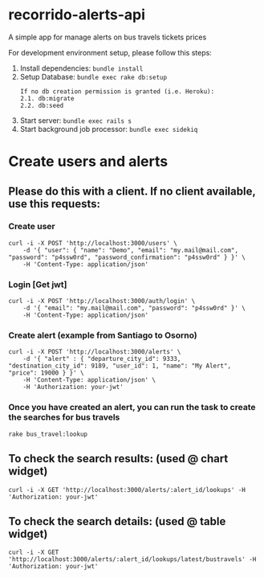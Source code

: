 # recorrido-alerts-api

A simple app for manage alerts on bus travels tickets prices

For development environment setup, please follow this steps:

1. Install dependencies: 
	`bundle install`
2. Setup Database: 
	`bundle exec rake db:setup`
	``` 
	If no db creation permission is granted (i.e. Heroku):
	2.1. db:migrate
	2.2. db:seed
	```
3. Start server:
	`bundle exec rails s`
4. Start background job processor:
	`bundle exec sidekiq`

# Create users and alerts
## Please do this with a client. If no client available, use this requests:
### Create user
```
curl -i -X POST 'http://localhost:3000/users' \
	-d '{ "user": { "name": "Demo", "email": "my.mail@mail.com", "password": "p4ssw0rd", "password_confirmation": "p4ssw0rd" } }' \
	-H 'Content-Type: application/json'
```
### Login [Get jwt]
```
curl -i -X POST 'http://localhost:3000/auth/login' \
	-d '{ "email": "my.mail@mail.com", "password": "p4ssw0rd" }' \
	-H 'Content-Type: application/json'
```
### Create alert (example from Santiago to Osorno)
```
curl -i -X POST 'http://localhost:3000/alerts' \
	-d '{ "alert" : { "departure_city_id": 9333, "destination_city_id": 9189, "user_id": 1, "name": "My Alert", "price": 19000 } }' \
	-H 'Content-Type: application/json' \
	-H 'Authorization: your-jwt'
```
### Once you have created an alert, you can run the task to create the searches for bus travels
`rake bus_travel:lookup`

## To check the search results: (used @ chart widget)
```curl -i -X GET 'http://localhost:3000/alerts/:alert_id/lookups' -H 'Authorization: your-jwt'```

## To check the search details: (used @ table widget)
```curl -i -X GET 'http://localhost:3000/alerts/:alert_id/lookups/latest/bustravels' -H 'Authorization: your-jwt'```
